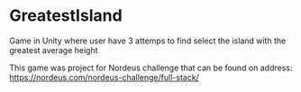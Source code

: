 # GreatestIsland
Game in Unity where user have 3 attemps to find select the island with the greatest average height

This game was project for Nordeus challenge that can be found on address: https://nordeus.com/nordeus-challenge/full-stack/
